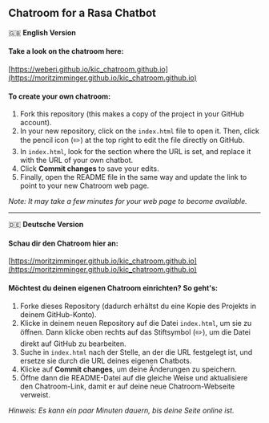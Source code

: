 ## Chatroom for a Rasa Chatbot

🇬🇧 **English Version**

#### Take a look on the chatroom here:  
[https://weberi.github.io/kic_chatroom.github.io](https://moritzimminger.github.io/kic_chatroom.github.io)


#### To create your own chatroom:
1. Fork this repository (this makes a copy of the project in your GitHub account).
2. In your new repository, click on the `index.html` file to open it. Then, click the pencil icon (✏️) at the top right to edit the file directly on GitHub.
3. In `index.html`, look for the section where the URL is set, and replace it with the URL of your own chatbot.
4. Click **Commit changes** to save your edits.
5. Finally, open the README file in the same way and update the link to point to your new Chatroom web page.
   
*Note: It may take a few minutes for your web page to become available.*

---

🇩🇪 **Deutsche Version**

#### Schau dir den Chatroom hier an:  
[https://moritzimminger.github.io/kic_chatroom.github.io](https://moritzimminger.github.io/kic_chatroom.github.io)

#### Möchtest du deinen eigenen Chatroom einrichten? So geht's:
1. Forke dieses Repository (dadurch erhältst du eine Kopie des Projekts in deinem GitHub-Konto).
2. Klicke in deinem neuen Repository auf die Datei `index.html`, um sie zu öffnen. Dann klicke oben rechts auf das Stiftsymbol (✏️), um die Datei direkt auf GitHub zu bearbeiten.
3. Suche in `index.html` nach der Stelle, an der die URL festgelegt ist, und ersetze sie durch die URL deines eigenen Chatbots.
4. Klicke auf **Commit changes**, um deine Änderungen zu speichern.
5. Öffne dann die README-Datei auf die gleiche Weise und aktualisiere den Chatroom-Link, damit er auf deine neue Chatroom-Webseite verweist.

*Hinweis: Es kann ein paar Minuten dauern, bis deine Seite online ist.*





